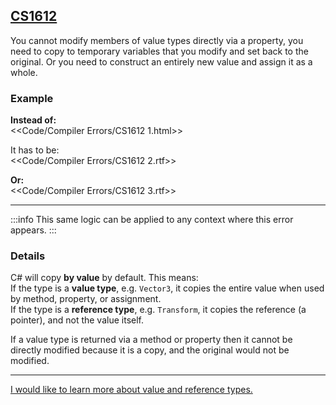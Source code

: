 ## [CS1612](https://docs.microsoft.com/en-us/dotnet/csharp/language-reference/compiler-messages/cs1612)

You cannot modify members of value types directly via a property, you need to copy to temporary variables that you modify and set back to the original.
Or you need to construct an entirely new value and assign it as a whole.

### Example
**Instead of:**  
<<Code/Compiler Errors/CS1612 1.html>>  

It has to be:  
<<Code/Compiler Errors/CS1612 2.rtf>>  

**Or:**  
<<Code/Compiler Errors/CS1612 3.rtf>>  

---

:::info
This same logic can be applied to any context where this error appears.
:::

### Details
C# will copy **by value** by default. This means:  
If the type is a **value type**, e.g. `Vector3`, it copies the entire value when used by method, property, or assignment.  
If the type is a **reference type**, e.g. `Transform`, it copies the reference (a pointer), and not the value itself.  

If a value type is returned via a method or property then it cannot be directly modified because it is a copy, and the original would not be modified.  

---

[I would like to learn more about value and reference types.](../../Value%20And%20Reference%20Types.md)